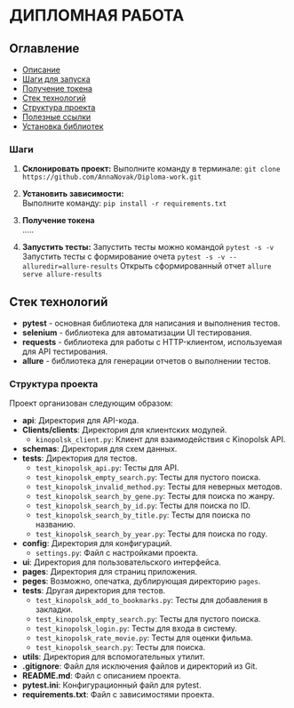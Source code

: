 # ДИПЛОМНАЯ РАБОТА

## Оглавление
- [Описание](#описание)
- [Шаги для запуска](#шаги-для-запуска)
- [Получение токена](#получение-токена)
- [Стек технологий](#стек-технологий)
- [Структура проекта](#структура-проекта)
- [Полезные ссылки](#полезные-ссылки)
- [Установка библиотек](#установка-библиотек)


### Шаги
1. **Склонировать проект:** 
    Выполните команду в терминале: `git clone https://github.com/AnnaNovak/Diploma-work.git`

2. **Установить зависимости:**  
   Выполните команду:
   `pip install -r requirements.txt`

3. **Получение токена**  
   .....   

4. **Запустить тесты:** 
    Запустить тесты можно командой `pytest -s -v`
    Запустить тесты с формирование очета `pytest -s -v --alluredir=allure-results`
    Открыть сформированный отчет `allure serve allure-results`

## Стек технологий
- **pytest** - основная библиотека для написания и выполнения тестов.
- **selenium** - библиотека для автоматизации UI тестирования.
- **requests** - библиотека для работы с HTTP-клиентом, используемая для API тестирования.
- **allure** - библиотека для генерации отчетов о выполнении тестов.

### Структура проекта

Проект организован следующим образом:
- **api**: Директория для API-кода.
- **Clients/clients**: Директория для клиентских модулей.
  - `kinopolsk_client.py`: Клиент для взаимодействия с Kinopolsk API.
- **schemas**: Директория для схем данных.
- **tests**: Директория для тестов.
  - `test_kinopolsk_api.py`: Тесты для API.
  - `test_kinopolsk_empty_search.py`: Тесты для пустого поиска.
  - `test_kinopolsk_invalid_method.py`: Тесты для неверных методов.
  - `test_kinopolsk_search_by_gene.py`: Тесты для поиска по жанру.
  - `test_kinopolsk_search_by_id.py`: Тесты для поиска по ID.
  - `test_kinopolsk_search_by_title.py`: Тесты для поиска по названию.
  - `test_kinopolsk_search_by_year.py`: Тесты для поиска по году.
- **config**: Директория для конфигураций.
  - `settings.py`: Файл с настройками проекта.
- **ui**: Директория для пользовательского интерфейса.
- **pages**: Директория для страниц приложения.
- **peges**: Возможно, опечатка, дублирующая директорию `pages`.
- **tests**: Другая директория для тестов.
  - `test_kinopolsk_add_to_bookmarks.py`: Тесты для добавления в закладки.
  - `test_kinopolsk_empty_search.py`: Тесты для пустого поиска.
  - `test_kinopolsk_login.py`: Тесты для входа в систему.
  - `test_kinopolsk_rate_movie.py`: Тесты для оценки фильма.
  - `test_kinopolsk_search.py`: Тесты для поиска.
- **utils**: Директория для вспомогательных утилит.
- **.gitignore**: Файл для исключения файлов и директорий из Git.
- **README.md**: Файл с описанием проекта.
- **pytest.ini**: Конфигурационный файл для pytest.
- **requirements.txt**: Файл с зависимостями проекта.
